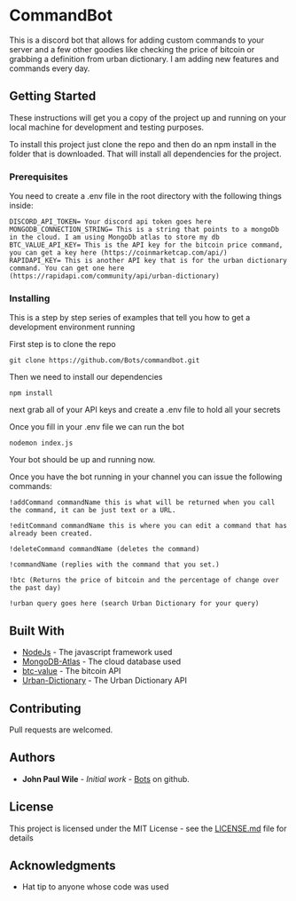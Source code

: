 # CommandBot

This is a discord bot that allows for adding custom commands to your server and a few other goodies like checking
the price of bitcoin or grabbing a definition from urban dictionary. I am adding new features and commands every day.

## Getting Started

These instructions will get you a copy of the project up and running on your local machine for development and testing purposes.

To install this project just clone the repo and then do an npm install in the folder that is downloaded. That will install 
all dependencies for the project.

### Prerequisites

You need to create a .env file in the root directory with the following things inside:

```
DISCORD_API_TOKEN= Your discord api token goes here
MONGODB_CONNECTION_STRING= This is a string that points to a mongoDb in the cloud. I am using MongoDb atlas to store my db
BTC_VALUE_API_KEY= This is the API key for the bitcoin price command, you can get a key here (https://coinmarketcap.com/api/)
RAPIDAPI_KEY= This is another API key that is for the urban dictionary command. You can get one here (https://rapidapi.com/community/api/urban-dictionary)
```

### Installing

This is a step by step series of examples that tell you how to get a development environment running

First step is to clone the repo

```
git clone https://github.com/Bots/commandbot.git
```

Then we need to install our dependencies

```
npm install
```

next grab all of your API keys and create a .env file to hold all your secrets

Once you fill in your .env file we can run the bot

```
nodemon index.js
```

Your bot should be up and running now.


Once you have the bot running in your channel you can issue the following commands:

```
!addCommand commandName this is what will be returned when you call the command, it can be just text or a URL.
```
```
!editCommand commandName this is where you can edit a command that has already been created.
```
```
!deleteCommand commandName (deletes the command) 
``` 
```
!commandName (replies with the command that you set.)
``` 
```
!btc (Returns the price of bitcoin and the percentage of change over the past day)
``` 
```
!urban query goes here (search Urban Dictionary for your query)
```

## Built With

* [NodeJs](https://nodejs.org/en/download/) - The javascript framework used
* [MongoDB-Atlas](https://www.mongodb.com/cloud/atlas) - The cloud database used
* [btc-value](https://www.npmjs.com/package/btc-value) - The bitcoin API
* [Urban-Dictionary](https://rapidapi.com/community/api/urban-dictionary) - The Urban Dictionary API


## Contributing

Pull requests are welcomed.

## Authors

* **John Paul Wile** - *Initial work* - [Bots](https://github.com/Bots) on github.

## License

This project is licensed under the MIT License - see the [LICENSE.md](LICENSE.md) file for details

## Acknowledgments

* Hat tip to anyone whose code was used

